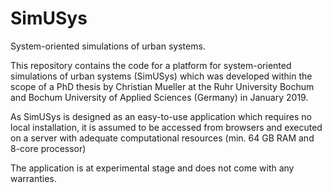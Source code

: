 # SimUSys
System-oriented simulations of urban systems.

This repository contains the code for a platform for system-oriented simulations of urban systems (SimUSys) which was developed within the scope of a PhD thesis by Christian Mueller at the Ruhr University Bochum and Bochum University of Applied Sciences (Germany) in January 2019.

As SimUSys is designed as an easy-to-use application which requires no local installation, it is assumed to be accessed from browsers and executed on a server with adequate computational resources (min. 64 GB RAM and 8-core processor)

The application is at experimental stage and does not come with any warranties.
